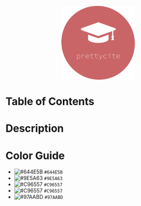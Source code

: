 <p align="center">
  <img width="" height="200" alt="prettycite logo" src="https://github.com/lucastanger/prettycite/blob/master/docs/prettycite_logo.png">
</p>

# Table of Contents

# Description

# Color Guide

- ![#644E5B](https://via.placeholder.com/15/644E5B/000000?text=+) `#644E5B`
- ![#9E5A63](https://via.placeholder.com/15/9E5A63/000000?text=+) `#9E5A63`
- ![#C96557](https://via.placeholder.com/15/C96557/000000?text=+) `#C96557`
- ![#C96557](https://via.placeholder.com/15/C96557/000000?text=+) `#C96557`
- ![#97AABD](https://via.placeholder.com/15/97AABD/000000?text=+) `#97AABD`
